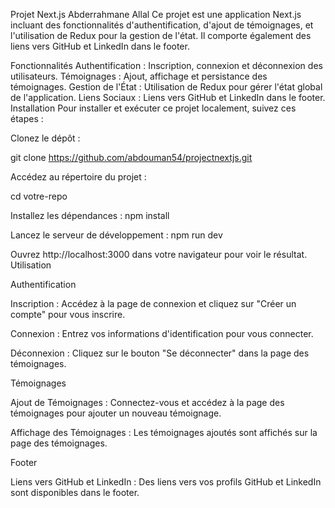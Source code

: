 Projet Next.js Abderrahmane Allal
Ce projet est une application Next.js incluant des fonctionnalités d'authentification, d'ajout de témoignages, et l'utilisation de Redux pour la gestion de l'état. Il comporte également des liens vers GitHub et LinkedIn dans le footer.

Fonctionnalités
Authentification : Inscription, connexion et déconnexion des utilisateurs.
Témoignages : Ajout, affichage et persistance des témoignages.
Gestion de l'État : Utilisation de Redux pour gérer l'état global de l'application.
Liens Sociaux : Liens vers GitHub et LinkedIn dans le footer.
Installation
Pour installer et exécuter ce projet localement, suivez ces étapes :

Clonez le dépôt :

git clone https://github.com/abdouman54/projectnextjs.git

Accédez au répertoire du projet :

cd votre-repo

Installez les dépendances :
npm install

Lancez le serveur de développement :
npm run dev

Ouvrez http://localhost:3000 dans votre navigateur pour voir le résultat.
Utilisation

Authentification

Inscription : Accédez à la page de connexion et cliquez sur "Créer un compte" pour vous inscrire.

Connexion : Entrez vos informations d'identification pour vous connecter.

Déconnexion : Cliquez sur le bouton "Se déconnecter" dans la page des témoignages.

Témoignages

Ajout de Témoignages : Connectez-vous et accédez à la page des témoignages pour ajouter un nouveau témoignage.

Affichage des Témoignages : Les témoignages ajoutés sont affichés sur la page des témoignages.

Footer

Liens vers GitHub et LinkedIn : Des liens vers vos profils GitHub et LinkedIn sont disponibles dans le footer.